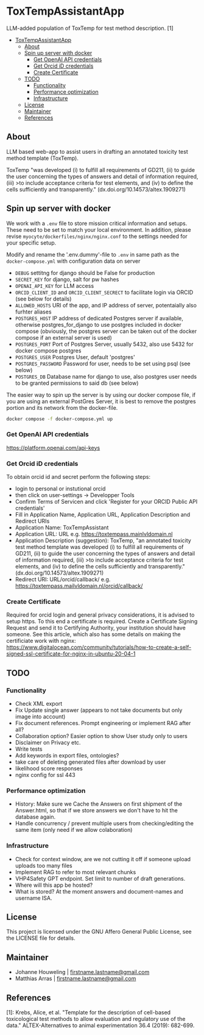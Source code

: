 # ToxTempAssistantApp
LLM-added population of ToxTemp for test method description. [1]

- [ToxTempAssistantApp](#toxtempassistantapp)
  - [About](#about)
  - [Spin up server with docker](#spin-up-server-with-docker)
    - [Get OpenAI API credentials](#get-openai-api-credentials)
    - [Get Orcid iD credentials](#get-orcid-id-credentials)
    - [Create Certificate](#create-certificate)
  - [TODO](#todo)
    - [Functionality](#functionality)
    - [Performance optimization](#performance-optimization)
    - [Infrastructure](#infrastructure)
  - [License](#license)
  - [Maintainer](#maintainer)
  - [References](#references)
## About
LLM based web-app to assist users in drafting an annotated toxicity test method template (ToxTemp).

ToxTemp "was developed (i) to fulfill all requirements of GD211, (ii) to guide the user concerning the types of answers and detail of information required, (iii) >to include acceptance criteria for test elements, and (iv) to define the cells sufficiently and transparently." (dx.doi.org/10.14573/altex.1909271)

## Spin up server with docker
We work with a `.env` file to store mission critical information and setups. These need to be set to match your local environment. In addition, please revise `myocyte/dockerfiles/nginx/nginx.conf` to the settings needed for your specific setup.

Modify and rename the '.env.dummy'-file to `.env` in same path as the `docker-compose.yml` with configuration data on server

- `DEBUG` settitng for django should be False for production
- `SECRET_KEY` for django, salt for pw hashes
- `OPENAI_API_KEY` for LLM access
- `ORCID_CLIENT_ID` and `ORCID_CLIENT_SECRECT` to facilitate login via ORCID (see below for details)
- `ALLOWED_HOSTS` URI of the app, and IP address of server, potentaially also furhter aliases
- `POSTGRES_HOST` IP address of dedicated Postgres server if available, otherwise postgres_for_django to use postgres included in docker compose (obviously, the postgres server can be taken out of the docker compose if an external server is used)
- `POSTGRES_PORT` Port of Postgres Server, usually 5432, also use 5432 for docker compose postgres
- `POSTGRES_USER` Postgres User, default 'postgres'
- `POSTGRES_PASSWORD` Password for user, needs to be set using psql (see below)
- `POSTGRES_DB` Database name for django to use, also postgres user needs to be granted permissions to said db (see below)


The easier way to spin up the server is by using our docker compose file, if you are using an external PostGres Server, it is best to remove the postgres portion and its network from the docker-file. 
```bash
docker compose -f docker-compose.yml up
```

### Get OpenAI API credentials
https://platform.openai.com/api-keys

### Get Orcid iD credentials
To obtain orcid id and secret perform the following steps:
- login to personal or instutional orcid
- then click on user-settings -> Developper Tools 
- Confirm Terms of Servicen and click 'Register for your ORCID Public API credentials'
- Fill in Application Name, Application URL, Application Description and Redirect URIs
- Application Name: ToxTempAssistant
- Application URL: URL e.g. https://toxtempass.mainlvldomain.nl
- Application Description (suggestion): ToxTemp, "an annotated toxicity test method template was developed (i) to fulfill all requirements of GD211, (ii) to guide the user concerning the types of answers and detail of information required, (iii) >to include acceptance criteria for test elements, and (iv) to define the cells sufficiently and transparently." (dx.doi.org/10.14573/altex.1909271)
- Redirect URI: URL/orcid/callback/ e.g. https://toxtempass.mailvldomain.nl/orcid/callback/
   
  
### Create Certificate
Required for orcid login and general privacy considerations, it is advised to setup https. To this end a certificate is required. Create a Certificate Signing Request and send it to Certifying Authority, your institution should have someone. 
See this article, which also has some details on making the certificiate work with nginx: https://www.digitalocean.com/community/tutorials/how-to-create-a-self-signed-ssl-certificate-for-nginx-in-ubuntu-20-04-1



## TODO
### Functionality
- Check XML export
- Fix Update single answer (appears to not take documents but only image into account)
- Fix document references. Prompt engineering or implement RAG after all?
- Collaboration option? Easier option to show User study only to users  
- Disclaimer on Privacy etc.
- Write tests
- Add keywords in export files, ontologies?
- take care of deleting generated files after download by user
- likelihood score responses
- nginx config for ssl 443


### Performance optimization
-  History: Make sure we Cache the Answers on first shipment of the Answer.html, so that if we store answers we don't have to hit the database again.
-  Handle concurrency / prevent multiple users from checking/editing the same item (only need if we allow colaboration) 
### Infrastructure
- Check for context window, are we not cutting it off if someone upload uploads too many files
- Implement RAG to refer to most relevant chunks
- VHP4Safety GPT endpoint. Set limit to number of draft generations.
- Where will this app be hosted? 
- What is stored? At the moment answers and document-names and username ISA.
## License
This project is licensed under the GNU Affero General Public License, see the LICENSE file for details.
## Maintainer
- Johanne Houweling | firstname.lastname@gmail.com
- Matthias Arras | firstname.lastname@gmail.com
## References
[1]: Krebs, Alice, et al. "Template for the description of cell-based toxicological test methods to allow evaluation and regulatory use of the data." ALTEX-Alternatives to animal experimentation 36.4 (2019): 682-699.

